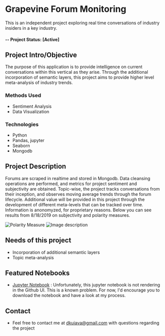 # Grapevine Forum Monitoring
This is an independent project exploring real time conversations of industry insiders in a key industry.

#### -- Project Status: [Active]

## Project Intro/Objective
The purpose of this application is to provide intelligence on current conversations within this vertical  as they arise. Through the additional incorporation of semantic layers, this project aims to provide higher level meta-analysis of industry trends. 

### Methods Used
* Sentiment Analysis
* Data Visualization

### Technologies
* Python
* Pandas, jupyter
* Seaborn
* Mongodb

## Project Description
Forums are scraped in realtime and stored in Mongodb. Data cleansing operations are performed, and metrics for project sentiment and subjectivity are obtained. Topic-wise, the project tracks conversations from their inception, and observes moving average trends through the forum lifecycle. Additional value will be provided in this project through the development of different meta-levels that can be tracked over time. Information is anonomyzed, for proprietary reasons. Below you can see results from 8/18/2019 on subjectivity and polarity measures. 

![Polarity Measure](https://github.com/dkuiava/grapevine-forum-monitoring/blob/master/20190818%20Polarity%20Measure.png)
![Image description](https://github.com/dkuiava/grapevine-forum-monitoring/blob/master/20190818%20Subjectivity%20Measure.png)

## Needs of this project

- Incorporation of additional semantic layers
- Topic meta-analysis


## Featured Notebooks
* [Jupyter Notebook](https://github.com/dkuiava/grapevine-forum-monitoring/blob/master/Sentiment%20Analysis%20By%20Forum%20Topic.ipynb) : Unfortunately, this jupyter notebook is not rendering in the Github UI. This is a known problem. For now, I'd encourage you to download the notebook and have a look at my process. 

## Contact
* Feel free to contact me at dkuiava@gmail.com with questions regarding the project
